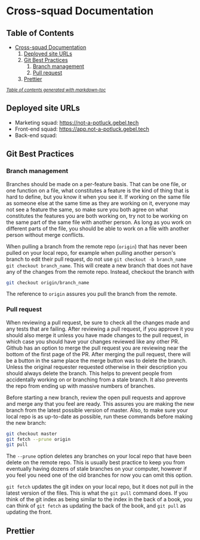 # Cross-squad Documentation

## Table of Contents

- [Cross-squad Documentation](#cross-squad-documentation)
  1. [Deployed site URLs](#deployed-site-urls)
  2. [Git Best Practices](#git-best-practices)
     1. [Branch management](#branch-management)
     2. [Pull request](#pull-request)
  3. [Prettier](#prettier)

<small><i><a href='http://ecotrust-canada.github.io/markdown-toc/'>Table of contents generated with markdown-toc</a></i></small>

## Deployed site URLs

- Marketing squad: https://not-a-potluck.gebel.tech
- Front-end squad: https://app.not-a-potluck.gebel.tech
- Back-end squad:

## Git Best Practices

### Branch management

Branches should be made on a per-feature basis. That can be one file, or one
function on a file, what constitutes a feature is the kind of thing that is hard
to define, but you know it when you see it. If working on the same file as
someone else at the same time as they are working on it, everyone may not see a
feature the same, so make sure you both agree on what constitutes the features
you are both working on, try not to be working on the same part of the same file
with another person. As long as you work on different parts of the file, you
should be able to work on a file with another person without merge conflicts.

When pulling a branch from the remote repo (`origin`) that has never been pulled on your local repo, for example when pulling another person's branch to edit their pull request, do not use `git checkout -b branch_name` `git checkout branch_name`. This will create a new branch that does not have any of the changes from the remote repo. Instead, checkout the branch with

```sh
git checkout origin/branch_name
```

The reference to `origin` assures you pull the branch from the remote.

### Pull request

When reviewing a pull request, be sure to check all the changes made and any
tests that are failing. After reviewing a pull request, if you approve it you
should also merge it unless you have made changes to the pull request, in which
case you should have your changes reviewed like any other PR. Github has an
option to merge the pull request you are reviewing near the bottom of the first
page of the PR. After merging the pull request, there will be a button in the
same place the merge button was to delete the branch. Unless the original
requester requested otherwise in their description you should always delete the
branch. This helps to prevent people from accidentally working on or branching
from a stale branch. It also prevents the repo from ending up with massive
numbers of branches.

Before starting a new branch, review the open pull requests and approve and
merge any that you feel are ready. This assures you are making the new branch
from the latest possible version of master. Also, to make sure your local repo
is as up-to-date as possible, run these commands before making the new branch:

```sh
git checkout master
git fetch --prune origin
git pull
```

The `--prune` option deletes any branches on your local repo that have been
delete on the remote repo. This is usually best practice to keep you from
eventually having dozens of stale branches on your computer, however if you feel
you need one of the old branches for now you can omit this option.

`git fetch` updates the git index on your local repo, but it does not pull in
the latest version of the files. This is what the `git pull` command does. If
you think of the git index as being similar to the index in the back of a book,
you can think of `git fetch` as updating the back of the book, and `git pull` as
updating the front.

## Prettier
